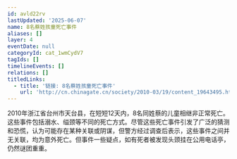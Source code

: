 ```yaml
---
id: avld22rv
lastUpdated: '2025-06-07'
name: 8名蔡姓孩童死亡事件
aliases: []
layer: 4
eventDate: null
categoryId: cat_1wmCydV7
tagIds: []
timelineEvents: []
relations: []
titledLinks:
  - title: '链接: 8名蔡姓孩童死亡事件'
    url: 'http://cn.chinagate.cn/society/2010-03/19/content_19643495.htm'
---
```

2010年浙江省台州市天台县，在短短12天内，8名同姓蔡的儿童相继非正常死亡。这些事件包括溺水、缢颈等不同的死亡方式。尽管这些死亡事件引发了广泛的猜测和恐慌，认为可能存在某种关联或阴谋，但警方经过调查后表示，这些事件之间并无关联，均为意外死亡。但事件一些疑点，如有死者被发现头颈挂在公用电话亭，仍然谜团重重。
